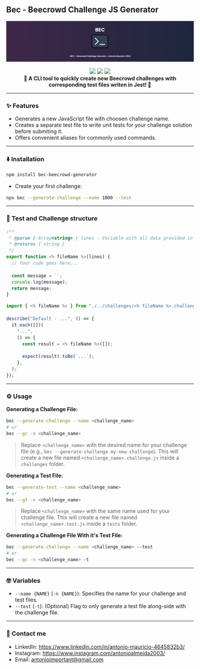 ## Bec - Beecrowd Challenge JS Generator

![](https://github.com/Dedo-Finger2/bec-remaster/blob/master/public/cover.png?raw=true)

<p align="center">
  <img src="https://img.shields.io/badge/-jest-%23C21325?style=for-the-badge&logo=jest&logoColor=white" />
  <img src="https://img.shields.io/badge/javascript-%23323330.svg?style=for-the-badge&logo=javascript&logoColor=%23F7DF1E" />
  <img src="https://img.shields.io/badge/node.js-6DA55F?style=for-the-badge&logo=node.js&logoColor=white" />
  <br />
  <strong> 🚀 A CLI tool to quickly create new Beecrowd challenges with corresponding test files writen in Jest! 🚀 </strong>
</p>

---

### ✨ Features

* Generates a new JavaScript file with choosen challenge name.
* Creates a separate test file to write unit tests for your challenge solution before submiting it.
* Offers convenient aliases for commonly used commands.

---

### ⬇️ Installation

```bash
npm install bec-beecrowd-generator
```

- Create your first challenge:

```bash
npx bec --generate-challenge --name 1000 --test
```

---

### 📝 Test and Challenge structure

```js
/**
 * @param { Array<string> } lines - Variable with all data provided in order
 * @returns { string }
 */
export function <% fileName %>(lines) {
  // Your code goes here...

  const message = ``;
  console.log(message);
  return message;
}
```

```js
import { <% fileName %> } from "./../challenges/<% fileName %>.challenge.js";

describe("Default - ...", () => {
  it.each([])(
    "...",
    () => {
      const result = <% fileName %>([]);

      expect(result).toBe(`...`);
    },
  );
});
```

---

### ⚙️ Usage

**Generating a Challenge File:**

```bash
bec --generate-challenge --name <challenge_name>
# or
bec --gc -n <challenge_name>
```

> Replace `<challenge_name>` with the desired name for your challenge file (e.g., `bec --generate-challenge my-new-challenge`).
> This will create a new file named `<challenge_name>.challenge.js` inside a `challenges` folder.

**Generating a Test File:**

```bash
bec --generate-test --name <challenge_name>
# or
bec --gt -n <challenge_name>
```

> Replace `<challenge_name>` with the same name used for your challenge file.
> This will create a new file named `<challenge_name>.test.js` inside a `tests` folder.


**Generating a Challenge File With it's Test File:**

```bash
bec --generate-challenge --name <challenge_name> --test
# or
bec --gc -n <challenge_name> -t
```

---

### 🤓 Variables

* `--name {NAME}` (`-n {NAME}`): Specifies the name for your challenge and test files.
* `--test` (`-t`): (Optional) Flag to only generate a test file along-side with the challenge file.

---

### 📱 Contact me

- LinkedIn: https://www.linkedin.com/in/antonio-mauricio-4645832b3/
- Instagram: https://www.instagram.com/antonioalmeida2003/
- Email: antonioimportant@gmail.com
